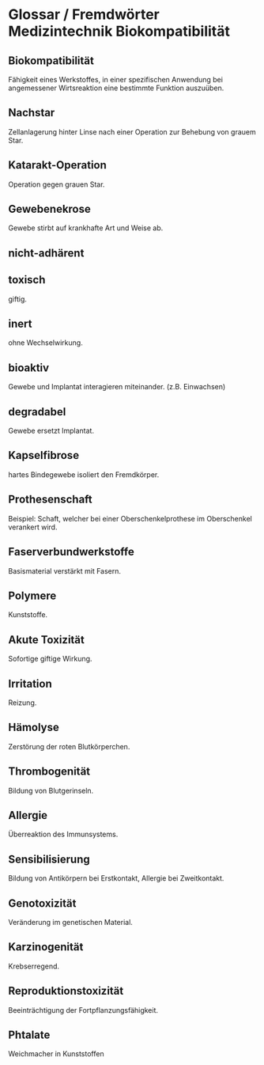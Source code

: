 Glossar / Fremdwörter Medizintechnik Biokompatibilität
======================================================

Biokompatibilität
-----------------
Fähigkeit eines Werkstoffes, in einer spezifischen Anwendung bei angemessener 
Wirtsreaktion eine bestimmte Funktion auszuüben. 

Nachstar
--------
Zellanlagerung hinter Linse nach einer Operation zur Behebung von grauem Star. 

Katarakt-Operation
------------------
Operation gegen grauen Star. 

Gewebenekrose
-------------
Gewebe stirbt auf krankhafte Art und Weise ab. 

nicht-adhärent
--------------

toxisch
-------
giftig. 

inert
-----
ohne Wechselwirkung. 

bioaktiv
--------
Gewebe und Implantat interagieren miteinander. (z.B. Einwachsen)

degradabel
----------
Gewebe ersetzt Implantat. 

Kapselfibrose
-------------
hartes Bindegewebe isoliert den Fremdkörper. 

Prothesenschaft
---------------
Beispiel: Schaft, welcher bei einer Oberschenkelprothese im Oberschenkel verankert wird. 

Faserverbundwerkstoffe
----------------------
Basismaterial verstärkt mit Fasern. 

Polymere
--------
Kunststoffe. 

Akute Toxizität
---------------
Sofortige giftige Wirkung. 

Irritation
----------
Reizung. 

Hämolyse
--------
Zerstörung der roten Blutkörperchen. 

Thrombogenität
--------------
Bildung von Blutgerinseln. 

Allergie
--------
Überreaktion des Immunsystems. 

Sensibilisierung
----------------
Bildung von Antikörpern bei Erstkontakt, Allergie bei Zweitkontakt. 

Genotoxizität
-------------
Veränderung im genetischen Material. 

Karzinogenität
--------------
Krebserregend. 

Reproduktionstoxizität
----------------------
Beeinträchtigung der Fortpflanzungsfähigkeit. 

Phtalate
--------
Weichmacher in Kunststoffen

